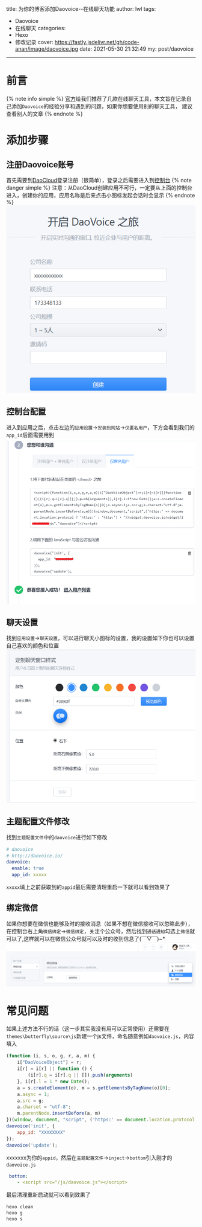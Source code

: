title: 为你的博客添加Daovoice--在线聊天功能
author: lwl
tags:
  - Daovoice
  - 在线聊天
categories:
  - Hexo
  - 修改记录
cover: https://fastly.jsdelivr.net/gh/code-anan/image/daovoice.jpg
date: 2021-05-30 21:32:49
my: post/daovoice
---
<meta name="referrer" content="no-referrer" />

# 前言
{% note info simple %}
[官方](https://butterfly.js.org/posts/ceeb73f/#%E5%9C%A8%E7%B6%AB%E8%81%8A%E5%A4%A9)给我们推荐了几款在线聊天工具，本文旨在记录自己添加`Daovoice`的经验分享和遇到的问题，如果你想要使用别的聊天工具， 建议查看别人的文章
{% endnote %}

# 添加步骤
## 注册Daovoice账号
首先需要到[DaoCloud](https://account.daocloud.io/signin)登录注册（很简单），登录之后需要进入到[控制台](http://dashboard.daovoice.io/get-started)
{% note danger simple %}
注意：从DaoCloud创建应用不可行，一定要从上面的控制台进入，创建你的应用，应用名称是后来点击小图标发起会话时会显示
{% endnote %}
<img src="/img/posts/daocloud.png">

## 控制台配置
进入到应用之后，点击左边的`应用设置`->`安装到网站`->`仅匿名用户`，下方会看到我们的`app_id`后面需要用到
<img src="/img/posts/appid.png">

## 聊天设置
找到`应用设置`->`聊天设置`，可以进行聊天小图标的设置，我的设置如下你也可以设置自己喜欢的颜色和位置
<img src="/img/posts/liaotian.png">

## 主题配置文件修改
找到`主题配置文件`中的`daovoice`进行如下修改
```yaml
# daovoice
# http://daovoice.io/
daovoice:
  enable: true
  app_id: xxxxx
```
`xxxxx`填上之前获取到的`appid`最后需要清理重启一下就可以看到效果了

## 绑定微信
如果你想要在微信也能够及时的接收消息（如果不想在微信接收可以忽略此步），在控制台右上角`微信绑定`->`微信绑定`，关注个公众号，然后找到`通话通知`勾选上`微信`就可以了,这样就可以在微信公众号就可以及时的收到信息了(￣▽￣)~*
<img src="/img/posts/bangding.png">

# 常见问题
如果上述方法不行的话（这一步其实我没有用可以正常使用）还需要在`themes\butterfly\source\js`新建一个js文件，命名随意例如`daovoice.js`，内容填入
```js
(function (i, s, o, g, r, a, m) {
    i["DaoVoiceObject"] = r;
    i[r] = i[r] || function () {
        (i[r].q = i[r].q || []).push(arguments)
    }, i[r].l = 1 * new Date();
    a = s.createElement(o), m = s.getElementsByTagName(o)[0];
    a.async = 1;
    a.src = g;
    a.charset = "utf-8";
    m.parentNode.insertBefore(a, m)
})(window, document, "script", ('https:' == document.location.protocol ? 'https:' : 'http:') + "//widget.daovoice.io/widget/XXXXXXXX.js", "daovoice");
daovoice('init', {
    app_id: "XXXXXXXX"
});
daovoice('update');
```
xxxxxxx为你的`appid`，然后在`主题配置文件`->`inject`->`bottom`引入刚才的`daovoice.js`
```yaml
 bottom:
    - <script src="/js/daovoice.js"></script>
```
最后清理重新启动就可以看到效果了
```
hexo clean
hexo g
hexo s
```
